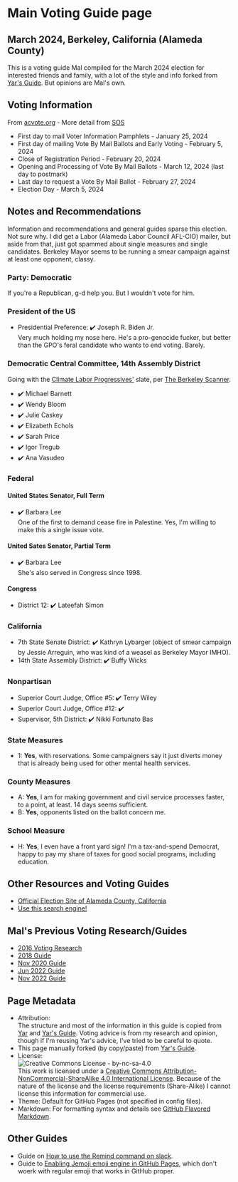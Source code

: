 # Main Voting Guide page
## March 2024, Berkeley, California (Alameda County)
This is a voting guide Mal compiled for the March 2024 election for interested friends and family, with a lot of the style and info forked from [Yar's Guide](https://yar-votes.github.io/). But opinions are Mal's own.

## Voting Information
From [acvote.org](https://www.acvote.org/election-information/elections?id=251#) - More detail from [SOS](https://www.sos.ca.gov/elections/upcoming-elections/pres-prim-march-2024)
* First day to mail Voter Information Pamphlets	- January 25, 2024
* First day of mailing Vote By Mail Ballots and Early Voting - February 5, 2024
* Close of Registration Period - February 20, 2024
* Opening and Processing of Vote By Mail Ballots - March 12, 2024 (last day to postmark)
* Last day to request a Vote By Mail Ballot - February 27, 2024
* Election Day - March 5, 2024

## Notes and Recommendations
Information and recommendations and general guides sparse this election. Not sure why. I did get a Labor (Alameda Labor Council AFL-CIO) mailer, but aside from that, just got spammed about single measures and single candidates. Berkeley Mayor seems to be running a smear campaign against at least one opponent, classy.

### Party: Democratic
If you're a Republican, g-d help you. But I wouldn't vote for him.

### President of the US
* Presidential Preference: ✔️ Joseph R. Biden Jr.<br />Very much holding my nose here. He's a pro-genocide fucker, but better than the GPO's feral candidate who wants to end voting. Barely.

### Democratic Central Committee, 14th Assembly District
Going with the [Climate Labor Progressives'](https://www.climatelaborprogressives.com/) slate, per [The Berkeley Scanner](https://www.berkeleyscanner.com/2024/02/02/deep-dives/2024-election-guide-berkeley-alameda-county/).
* ✔️ Michael Barnett
* ✔️ Wendy Bloom
* ✔️ Julie Caskey
* ✔️ Elizabeth Echols
* ✔️ Sarah Price
* ✔️ Igor Tregub
* ✔️ Ana Vasudeo 

### Federal
#### United States Senator, Full Term
* ✔️ Barbara Lee<br />One of the first to demand cease fire in Palestine. Yes, I'm willing to make this a single issue vote.

#### United Sates Senator, Partial Term
* ✔️ Barbara Lee<br />She's also served in Congress since 1998.

#### Congress
* District 12: ✔️ Lateefah Simon

### California
* 7th State Senate District: :heavy_check_mark: Kathryn Lybarger (object of smear campaign by Jessie Arreguin, who was kind of a weasel as Berkeley Mayor IMHO).
* 14th State Assembly District: :heavy_check_mark: Buffy Wicks

### Nonpartisan
* Superior Court Judge, Office #5: :heavy_check_mark: Terry Wiley
* Superior Court Judge, Office #12: :heavy_check_mark:
* Supervisor, 5th District: :heavy_check_mark: Nikki Fortunato Bas

### State Measures
* 1: **Yes**, with reservations. Some campaigners say it just diverts money that is already being used for other mental health services.

### County Measures
* A: **Yes**, I am for making government and civil service processes faster, to a point, at least. 14 days seems sufficient.
* B: **Yes**, opponents listed on the ballot concern me.

### School Measure
* H: **Yes**, I even have a front yard sign! I'm a tax-and-spend Democrat, happy to pay my share of taxes for good social programs, including education.

## Other Resources and Voting Guides
* [Official Election Site of Alameda County, California](https://www.acvote.org/index)
* [Use this search engine!](https://duckduckgo.com/?q=labor+endorsements+afl-cio+march+5%252C+2024+alameda+county)

## Mal's Previous Voting Research/Guides
- [2016 Voting Research](https://docs.google.com/spreadsheets/d/1LOuSrzRurlJOuz2H0Wxok_iJbcvRVOI-leJ8yw8igiI/edit?usp=sharing)
- [2018 Guide](https://docs.google.com/spreadsheets/d/1zo7_JvUKtLWjn-Rjp0k6xhlu5UHjPLqG_AknOZKjlBc/edit?usp=sharing)
- [Nov 2020 Guide](https://mal-votes.github.io/2020-11/)
- [Jun 2022 Guide](https://mal-votes.github.io/2022-06/)
- [Nov 2022 Guide](https://mal-votes.github.io/2022-11/)

## Page Metadata
- Attribution:<br />The structure and most of the information in this guide is copied from [Yar](https://github.com/yar-votes) and [Yar's Guide](https://yar-votes.github.io/). Voting advice is from my research and opinion, though if I'm reusing Yar's advice, I've tried to be careful to quote.
- This page manually forked (by copy/paste) from [Yar's Guide](https://yar-votes.github.io/).
- License:<br />![Creative Commons License - by-nc-sa-4.0](https://i.creativecommons.org/l/by-nc-sa/4.0/88x31.png)<br />This work is licensed under a [Creative Commons Attribution-NonCommercial-ShareAlike 4.0 International License](http://creativecommons.org/licenses/by-nc-sa/4.0/). Because of the nature of the license and the license requirements (Share-Alike) I cannot license this information for commercial use.
- Theme: Default for GitHub Pages (not specified in config files).
- Markdown: For formatting syntax and details see [GitHub Flavored Markdown](https://guides.github.com/features/mastering-markdown/).

## Other Guides
- Guide on [How to use the Remind command on slack](HowToUseRemindCommandOnSlack/).
- Guide to [Enabling Jemoji emoji engine in GitHub Pages](jemoji/), which don't woerk with regular emoji that works in GitHub proper.
